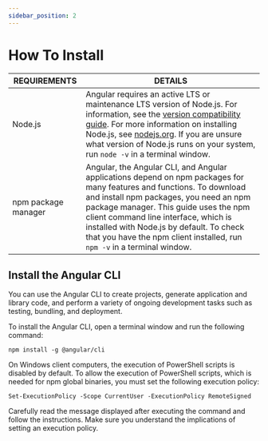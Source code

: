 ```yaml
---
sidebar_position: 2
---
```


# How To Install

**REQUIREMENTS** | **DETAILS**
--- | ---
Node.js | Angular requires an active LTS or maintenance LTS version of Node.js. For information, see the [version compatibility guide](https://angular.io/guide/releases#support-policy-and-schedule). For more information on installing Node.js, see [nodejs.org](https://nodejs.org/). If you are unsure what version of Node.js runs on your system, run `node -v` in a terminal window.
npm package manager | Angular, the Angular CLI, and Angular applications depend on npm packages for many features and functions. To download and install npm packages, you need an npm package manager. This guide uses the npm client command line interface, which is installed with Node.js by default. To check that you have the npm client installed, run `npm -v` in a terminal window.

## Install the Angular CLI

You can use the Angular CLI to create projects, generate application and library code, and perform a variety of ongoing development tasks such as testing, bundling, and deployment.

To install the Angular CLI, open a terminal window and run the following command:

```shell
npm install -g @angular/cli
```

On Windows client computers, the execution of PowerShell scripts is disabled by default. To allow the execution of PowerShell scripts, which is needed for npm global binaries, you must set the following execution policy:

```shell
Set-ExecutionPolicy -Scope CurrentUser -ExecutionPolicy RemoteSigned
```

Carefully read the message displayed after executing the command and follow the instructions. Make sure you understand the implications of setting an execution policy.